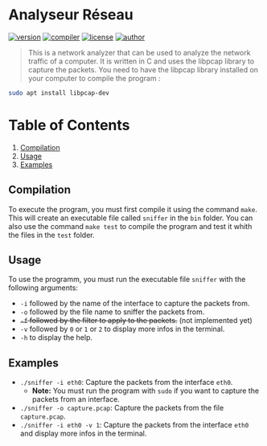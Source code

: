# Analyseur Réseau 
[![version](https://img.shields.io/badge/version-1.0.1-blue.svg)](https://github.com/LosKeeper/analyseur-reseau)
[![compiler](https://img.shields.io/badge/compiler-g++-red.svg)](https://github.com/LosKeeper/analyseur-reseau/blob/main/Makefile)
[![license](https://img.shields.io/badge/license-GPL_3.0-yellow.svg)](https://github.com/LosKeeper/analyseur-reseau/blob/main/LICENSE)
[![author](https://img.shields.io/badge/author-LosKeeper-blue)](https://github.com/LosKeeper)
> This is a network analyzer that can be used to analyze the network traffic of a computer. It is written in C and uses the libpcap library to capture the packets.
> You need to have the libpcap library installed on your computer to compile the program :  
```bash
sudo apt install libpcap-dev
```

# Table of Contents
1. [Compilation](#compilation)
2. [Usage](#usage)
3. [Examples](#examples)


## Compilation
To execute the program, you must first compile it using the command `make`. This will create an executable file called `sniffer` in the `bin` folder.
You can also use the command `make test` to compile the program and test it whith the files in the `test` folder.

## Usage
To use the programm, you must run the executable file `sniffer` with the following arguments:
* `-i` followed by the name of the interface to capture the packets from.
* `-o` followed by the file name to sniffer the packets from.
* ~~`-f` followed by the filter to apply to the packets.~~ (not implemented yet)
* `-v` followed by `0` or `1` or `2` to display more infos in the terminal.
* `-h` to display the help.

## Examples
* `./sniffer -i eth0`: Capture the packets from the interface `eth0`.
  * **Note:** You must run the program with `sudo` if you want to capture the packets from an interface.
* `./sniffer -o capture.pcap`: Capture the packets from the file `capture.pcap`.
* `./sniffer -i eth0 -v 1`: Capture the packets from the interface `eth0` and display more infos in the terminal.

